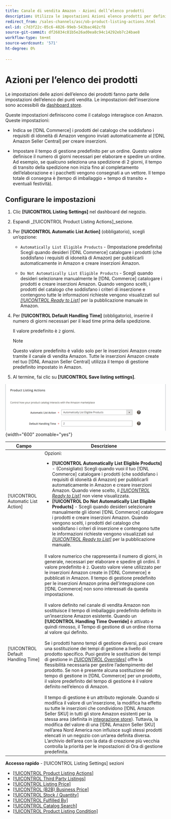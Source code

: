 ```yaml
---
title: Canale di vendita Amazon - Azioni dell’elenco prodotti
description: Utilizza le impostazioni Azioni elenco prodotti per definire il modo in cui il catalogo Commerce interagisce con Amazon.
redirect_from: /sales-channels/asc/ob-product-listing-actions.html
exl-id: c7d3f22c-05c6-4826-99eb-543bac462cf8
source-git-commit: df26834c81b5e26ad0ea8c94c14292eb7c24bae8
workflow-type: tm+mt
source-wordcount: '571'
ht-degree: 0%

---
```


# Azioni per l’elenco dei prodotti

Le impostazioni delle azioni dell’elenco dei prodotti fanno parte delle impostazioni dell’elenco dei punti vendita. Le impostazioni dell&#39;inserzione sono accessibili da [dashboard store](./amazon-store-dashboard.md).

Queste impostazioni definiscono come il catalogo interagisce con Amazon. Queste impostazioni:

- Indica se [!DNL Commerce] i prodotti del catalogo che soddisfano i requisiti di idoneità di Amazon vengono inviati automaticamente al [!DNL Amazon Seller Central] per creare inserzioni.

- Impostare il tempo di gestione predefinito per un ordine. Questo valore definisce il numero di giorni necessari per elaborare e spedire un ordine. Ad esempio, se qualcuno seleziona una spedizione di 2 giorni, il tempo di transito della spedizione non inizia fino al completamento dell’elaborazione e i pacchetti vengono consegnati a un vettore. Il tempo totale di consegna è (tempo di imballaggio + tempo di transito + eventuali festività).

## Configurare le impostazioni

1. Clic **[!UICONTROL Listing Settings]** nel dashboard del negozio.

1. Espandi _[!UICONTROL Product Listing Actions]_sezione.

1. Per **[!UICONTROL Automatic List Action]** (obbligatorio), scegli un’opzione:

   - `Automatically List Eligible Products` - (Impostazione predefinita) Scegli quando desideri [!DNL Commerce] catalogare i prodotti (che soddisfano i requisiti di idoneità di Amazon) per pubblicarli automaticamente in Amazon e creare inserzioni Amazon.

   - `Do Not Automatically List Eligible Products` - Scegli quando desideri selezionare manualmente le [!DNL Commerce] catalogare i prodotti e creare inserzioni Amazon. Quando vengono scelti, i prodotti del catalogo che soddisfano i criteri di inserzione e contengono tutte le informazioni richieste vengono visualizzati sul [_[!UICONTROL Ready to List]_](./ready-to-list.md) per la pubblicazione manuale in Amazon.

1. Per **[!UICONTROL Default Handling Time]** (obbligatorio), inserire il numero di giorni necessari per il lead time prima della spedizione.

   Il valore predefinito è `2` giorni.

   >[!NOTE]
   >
   >Questo valore predefinito è valido solo per le inserzioni Amazon create tramite il canale di vendita Amazon. Tutte le inserzioni Amazon create nel tuo [!DNL Amazon Seller Central] utilizza il tempo di gestione predefinito impostato in Amazon.

1. Al termine, fai clic su **[!UICONTROL Save listing settings]**.

![Azioni per l’elenco dei prodotti](assets/amazon-product-listing-actions.png){width="600" zoomable="yes"}

| Campo | Descrizione |
|--- |--- |
| [!UICONTROL Automatic List Action] | Opzioni:<ul><li>**[!UICONTROL Automatically List Eligible Products]** - (Consigliato) Scegli quando vuoi il tuo [!DNL Commerce] catalogare i prodotti (che soddisfano i requisiti di idoneità di Amazon) per pubblicarli automaticamente in Amazon e creare inserzioni Amazon. Quando viene scelto, il [_[!UICONTROL Ready to List]_](./ready-to-list.md) non viene visualizzata. </li><li>**[!UICONTROL Do Not Automatically List Eligible Products]** - Scegli quando desideri selezionare manualmente gli idonei [!DNL Commerce] catalogare i prodotti e creare inserzioni Amazon. Quando vengono scelti, i prodotti del catalogo che soddisfano i criteri di inserzione e contengono tutte le informazioni richieste vengono visualizzati sul [_[!UICONTROL Ready to List]_](./ready-to-list.md) per la pubblicazione manuale.</li></ul> |
| [!UICONTROL Default Handling Time] | Il valore numerico che rappresenta il numero di giorni, in generale, necessari per elaborare e spedire gli ordini. Il valore predefinito è `2`. Questo valore viene utilizzato per le inserzioni Amazon create in [!DNL Commerce] e pubblicati in Amazon. Il tempo di gestione predefinito per le inserzioni Amazon prima dell’integrazione con [!DNL Commerce] non sono interessati da questa impostazione.<br><br>Il valore definito nel canale di vendita Amazon non sostituisce il tempo di imballaggio predefinito definito in un’inserzione Amazon esistente. Quando un **[!UICONTROL Handling Time Override]** è attivato e quindi rimosso, il Tempo di gestione di un ordine ritorna al valore qui definito.<br><br>Se i prodotti hanno tempi di gestione diversi, puoi creare una sostituzione dei tempi di gestione a livello di prodotto specifico. Puoi gestire le sostituzioni dei tempi di gestione in [_[!UICONTROL Overrides]_](./overrides.md) offre la flessibilità necessaria per gestire l’adempimento del prodotto. Se non è presente alcuna sostituzione del tempo di gestione in [!DNL Commerce] per un prodotto, il valore predefinito del tempo di gestione è il valore definito nell’elenco di Amazon.<br><br>Il tempo di gestione è un attributo regionale. Quando si modifica il valore di un&#39;inserzione, la modifica ha effetto su tutte le inserzioni che condividono [!DNL Amazon Seller SKU] in tutti gli store Amazon esistenti per la stessa area (definita in [integrazione store](./store-integration.md)). Tuttavia, la modifica del valore di una [!DNL Amazon Seller SKU] nell’area Nord America non influisce sugli stessi prodotti elencati in un negozio con un’area definita diversa. L’archivio dell’area con la data di creazione più vecchia controlla la priorità per le impostazioni di Ora di gestione predefinita. |

**Accesso rapido** - [!UICONTROL Listing Settings] sezioni

- [[!UICONTROL Product Listing Actions]](./product-listing-actions.md)
- [[!UICONTROL Third Party Listings]](./third-party-listing-settings.md)
- [[!UICONTROL Listing Price]](./listing-price.md)
- [[!UICONTROL (B2B) Business Price]](./business-pricing.md)
- [[!UICONTROL Stock / Quantity]](./stock-quantity.md)
- [[!UICONTROL Fulfilled By]](./fulfilled-by.md)
- [[!UICONTROL Catalog Search]](./catalog-search.md)
- [[!UICONTROL Product Listing Condition]](./product-listing-condition.md)
